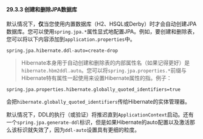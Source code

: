 #### 29.3.3 创建和删除JPA数据库

默认情况下，**仅**当您使用内置数据库（H2、HSQL或Derby）时才会自动创建JPA数据库。您可以使用`spring.jpa.*`属性显式地配置JPA。例如，要创建和删除表，您可以将以下内容添加到`application.properties`中。

```
spring.jpa.hibernate.ddl-auto=create-drop
```

>Hibernate本身用于自动创建和删除表的内部属性名（如果记得更好）是`hibernate.hbm2ddl.auto`。您可以将`spring.jpa.properties.*`前缀与Hibernate特有属性一起使用来设置Hibernate属性的指。例子：

```
spring.jpa.properties.hibernate.globally_quoted_identifiers=true
```

会把`hibernate.globally_quoted_identifiers`传给Hibernate的实体管理器。

默认情况下，DDL的执行（或验证）将推迟直到`ApplicationContext`启动。还有一个`spring.jpa.generate-ddl`标识，但是如果Hibernate的auto配置以及激活那么该标识就失效了，因为`ddl-auto`设置具有更细的粒度。
